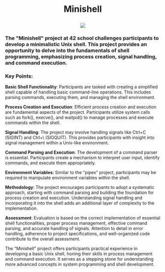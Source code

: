 # <p align = "center">Minishell</p>

<p align = "center">
<a href = https://github.com/Hotaruban><img minishell = "minishell" src = "minishelln.png"></a></p>

### The "Minishell" project at 42 school challenges participants to develop a minimalistic Unix shell. This project provides an opportunity to delve into the fundamentals of shell programming, emphasizing process creation, signal handling, and command execution.

### Key Points:

**Basic Shell Functionality**: Participants are tasked with creating a simplified shell capable of handling basic command-line operations. This includes parsing commands, executing them, and managing the shell environment.

**Process Creation and Execution**: Efficient process creation and execution are fundamental aspects of the project. Participants utilize system calls such as fork(), execve(), and waitpid() to manage processes and execute commands within the shell.

**Signal Handling**: The project may involve handling signals like Ctrl+C (SIGINT) and Ctrl+\ (SIGQUIT). This provides participants with insight into signal management within a Unix-like environment.

**Command Parsing and Execution**: The development of a command parser is essential. Participants create a mechanism to interpret user input, identify commands, and execute them appropriately.

**Environment Variables**: Similar to the "pipex" project, participants may be required to manipulate environment variables within the shell.

**Methodology**:
The project encourages participants to adopt a systematic approach, starting with command parsing and building the foundation for process creation and execution. Understanding signal handling and incorporating it into the shell adds an additional layer of complexity to the implementation.

**Assessment**:
Evaluation is based on the correct implementation of essential shell functionalities, proper process management, effective command parsing, and accurate handling of signals. Attention to detail in error handling, adherence to project specifications, and well-organized code contribute to the overall assessment.

The "Minishell" project offers participants practical experience in developing a basic Unix shell, honing their skills in process management and command execution. It serves as a stepping stone for understanding more advanced concepts in system programming and shell development.
